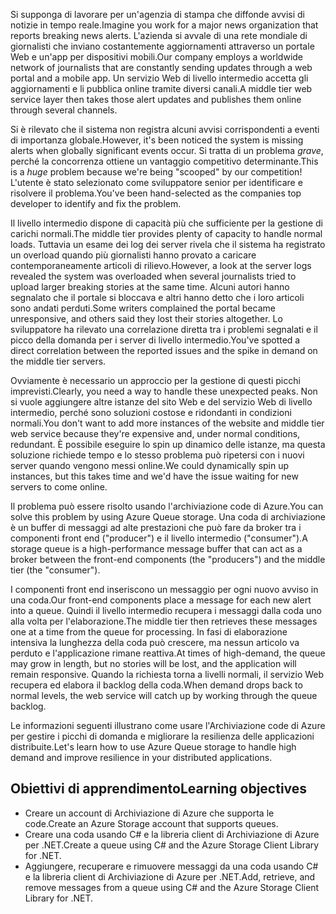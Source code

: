 <span data-ttu-id="5b042-101">Si supponga di lavorare per un'agenzia di stampa che diffonde avvisi di notizie in tempo reale.</span><span class="sxs-lookup"><span data-stu-id="5b042-101">Imagine you work for a major news organization that reports breaking news alerts.</span></span> <span data-ttu-id="5b042-102">L'azienda si avvale di una rete mondiale di giornalisti che inviano costantemente aggiornamenti attraverso un portale Web e un'app per dispositivi mobili.</span><span class="sxs-lookup"><span data-stu-id="5b042-102">Our company employs a worldwide network of journalists that are constantly sending updates through a web portal and a mobile app.</span></span> <span data-ttu-id="5b042-103">Un servizio Web di livello intermedio accetta gli aggiornamenti e li pubblica online tramite diversi canali.</span><span class="sxs-lookup"><span data-stu-id="5b042-103">A middle tier web service layer then takes those alert updates and publishes them online through several channels.</span></span>

<span data-ttu-id="5b042-104">Si è rilevato che il sistema non registra alcuni avvisi corrispondenti a eventi di importanza globale.</span><span class="sxs-lookup"><span data-stu-id="5b042-104">However, it's been noticed the system is missing alerts when globally significant events occur.</span></span> <span data-ttu-id="5b042-105">Si tratta di un problema _grave_, perché la concorrenza ottiene un vantaggio competitivo determinante.</span><span class="sxs-lookup"><span data-stu-id="5b042-105">This is a _huge_ problem because we're being "scooped" by our competition!</span></span> <span data-ttu-id="5b042-106">L'utente è stato selezionato come sviluppatore senior per identificare e risolvere il problema.</span><span class="sxs-lookup"><span data-stu-id="5b042-106">You've been hand-selected as the companies top developer to identify and fix the problem.</span></span>

<span data-ttu-id="5b042-107">Il livello intermedio dispone di capacità più che sufficiente per la gestione di carichi normali.</span><span class="sxs-lookup"><span data-stu-id="5b042-107">The middle tier provides plenty of capacity to handle normal loads.</span></span> <span data-ttu-id="5b042-108">Tuttavia un esame dei log dei server rivela che il sistema ha registrato un overload quando più giornalisti hanno provato a caricare contemporaneamente articoli di rilievo.</span><span class="sxs-lookup"><span data-stu-id="5b042-108">However, a look at the server logs revealed the system was overloaded when several journalists tried to upload larger breaking stories at the same time.</span></span> <span data-ttu-id="5b042-109">Alcuni autori hanno segnalato che il portale si bloccava e altri hanno detto che i loro articoli sono andati perduti.</span><span class="sxs-lookup"><span data-stu-id="5b042-109">Some writers complained the portal became unresponsive, and others said they lost their stories altogether.</span></span> <span data-ttu-id="5b042-110">Lo sviluppatore ha rilevato una correlazione diretta tra i problemi segnalati e il picco della domanda per i server di livello intermedio.</span><span class="sxs-lookup"><span data-stu-id="5b042-110">You've spotted a direct correlation between the reported issues and the spike in demand on the middle tier servers.</span></span>

<span data-ttu-id="5b042-111">Ovviamente è necessario un approccio per la gestione di questi picchi imprevisti.</span><span class="sxs-lookup"><span data-stu-id="5b042-111">Clearly, you need a way to handle these unexpected peaks.</span></span> <span data-ttu-id="5b042-112">Non si vuole aggiungere altre istanze del sito Web e del servizio Web di livello intermedio, perché sono soluzioni costose e ridondanti in condizioni normali.</span><span class="sxs-lookup"><span data-stu-id="5b042-112">You don't want to add more instances of the website and middle tier web service because they're expensive and, under normal conditions, redundant.</span></span> <span data-ttu-id="5b042-113">È possibile eseguire lo spin up dinamico delle istanze, ma questa soluzione richiede tempo e lo stesso problema può ripetersi con i nuovi server quando vengono messi online.</span><span class="sxs-lookup"><span data-stu-id="5b042-113">We could dynamically spin up instances, but this takes time and we'd have the issue waiting for new servers to come online.</span></span>

<span data-ttu-id="5b042-114">Il problema può essere risolto usando l'archiviazione code di Azure.</span><span class="sxs-lookup"><span data-stu-id="5b042-114">You can solve this problem by using Azure Queue storage.</span></span> <span data-ttu-id="5b042-115">Una coda di archiviazione è un buffer di messaggi ad alte prestazioni che può fare da broker tra i componenti front end ("producer") e il livello intermedio ("consumer").</span><span class="sxs-lookup"><span data-stu-id="5b042-115">A storage queue is a high-performance message buffer that can act as a broker between the front-end components (the "producers") and the middle tier (the "consumer").</span></span> 

<span data-ttu-id="5b042-116">I componenti front end inseriscono un messaggio per ogni nuovo avviso in una coda.</span><span class="sxs-lookup"><span data-stu-id="5b042-116">Our front-end components place a message for each new alert into a queue.</span></span> <span data-ttu-id="5b042-117">Quindi il livello intermedio recupera i messaggi dalla coda uno alla volta per l'elaborazione.</span><span class="sxs-lookup"><span data-stu-id="5b042-117">The middle tier then retrieves these messages one at a time from the queue for processing.</span></span> <span data-ttu-id="5b042-118">In fasi di elaborazione intensiva la lunghezza della coda può crescere, ma nessun articolo va perduto e l'applicazione rimane reattiva.</span><span class="sxs-lookup"><span data-stu-id="5b042-118">At times of high-demand, the queue may grow in length, but no stories will be lost, and the application will remain responsive.</span></span> <span data-ttu-id="5b042-119">Quando la richiesta torna a livelli normali, il servizio Web recupera ed elabora il backlog della coda.</span><span class="sxs-lookup"><span data-stu-id="5b042-119">When demand drops back to normal levels, the web service will catch up by working through the queue backlog.</span></span>

<span data-ttu-id="5b042-120">Le informazioni seguenti illustrano come usare l'Archiviazione code di Azure per gestire i picchi di domanda e migliorare la resilienza delle applicazioni distribuite.</span><span class="sxs-lookup"><span data-stu-id="5b042-120">Let's learn how to use Azure Queue storage to handle high demand and improve resilience in your distributed applications.</span></span>

## <a name="learning-objectives"></a><span data-ttu-id="5b042-121">Obiettivi di apprendimento</span><span class="sxs-lookup"><span data-stu-id="5b042-121">Learning objectives</span></span>

- <span data-ttu-id="5b042-122">Creare un account di Archiviazione di Azure che supporta le code.</span><span class="sxs-lookup"><span data-stu-id="5b042-122">Create an Azure Storage account that supports queues.</span></span>
- <span data-ttu-id="5b042-123">Creare una coda usando C# e la libreria client di Archiviazione di Azure per .NET.</span><span class="sxs-lookup"><span data-stu-id="5b042-123">Create a queue using C# and the Azure Storage Client Library for .NET.</span></span>
- <span data-ttu-id="5b042-124">Aggiungere, recuperare e rimuovere messaggi da una coda usando C# e la libreria client di Archiviazione di Azure per .NET.</span><span class="sxs-lookup"><span data-stu-id="5b042-124">Add, retrieve, and remove messages from a queue using C# and the Azure Storage Client Library for .NET.</span></span>